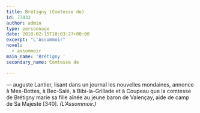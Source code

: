 ```yaml
---
title: Brétigny (Comtesse de)
id: 77033
author: admin
type: personnage
date: 2010-02-15T10:03:27+00:00
excerpt: "L'Assommoir"
novel:
  - assommoir
main_name: 'Brétigny '
secondary_name: Comtesse de

---
```

— auguste Lantier, lisant dans un journal les nouvelles mondaines, annonce à Mes-Bottes, à Bec-Salé, à Bibi-la-Grillade et à Coupeau que la comtesse de Brétigny marie sa fille aînée au jeune baron de Valençay, aide de camp de Sa Majesté [340]. _(L&rsquo;Assommoir.)_